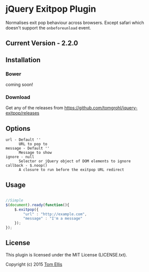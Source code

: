 # jQuery Exitpop Plugin

Normalises exit pop behaviour across browsers. Except safari which doesn't support the `onbeforeunload` event.

## Current Version - 2.2.0

## Installation


### Bower

coming soon!

### Download

Get any of the releases from https://github.com/tomgrohl/jquery-exitpop/releases


## Options

	url - Default ''
	      URL to pop to
	message - Default ''
	      Message to show
	ignore - null
	      Selector or jQuery object of DOM elements to ignore
    callback - $.noop()
          A closure to run before the exitpop URL redirect

## Usage

```javascript

//Simple
$(document).ready(function(){
    $.exitpop({
        "url" : "http://example.com",
        "message" : "I'm a message"
    });
});
```

## License

This plugin is licensed under the MIT License (LICENSE.txt).

Copyright (c) 2015 [Tom Ellis](http://www.webmuse.co.uk)